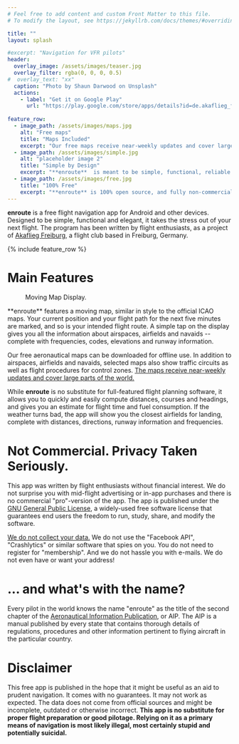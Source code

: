 ```yaml
---
# Feel free to add content and custom Front Matter to this file.
# To modify the layout, see https://jekyllrb.com/docs/themes/#overriding-theme-defaults

title: ""
layout: splash

#excerpt: "Navigation for VFR pilots"
header:
  overlay_image: /assets/images/teaser.jpg
  overlay_filter: rgba(0, 0, 0, 0.5)
#  overlay_text: "xx"
  caption: "Photo by Shaun Darwood on Unsplash"
  actions:
    - label: "Get it on Google Play"
      url: "https://play.google.com/store/apps/details?id=de.akaflieg_freiburg.enroute"
      
feature_row:
  - image_path: /assets/images/maps.jpg
    alt: "Free maps"
    title: "Maps Included"
    excerpt: "Our free maps receive near-weekly updates and cover large parts of the world. [More …](/enroute/maps/)"
  - image_path: /assets/images/simple.jpg
    alt: "placeholder image 2"
    title: "Simple by Design"
    excerpt: "**enroute**  is meant to be simple, functional, reliable and easy to learn."
  - image_path: /assets/images/free.jpg
    title: "100% Free"
    excerpt: "**enroute** is 100% open source, and fully non-commercial. [We do not collect your data.](/enroute/privacy)"
---
```


**enroute** is a free flight navigation app for Android and other devices. Designed to be simple, functional and elegant, it takes the stress out of your next flight. The program has been written by flight enthusiasts, as a project of [Akaflieg Freiburg](https://akaflieg-freiburg.de), a flight club based in Freiburg, Germany.

{% include feature_row %}

# Main Features

<figure style="width: 150px" class="align-right">
  <img src="{{ site.url }}{{ site.baseurl }}/assets/images/map.png" alt="">
  <figcaption>Moving Map Display.</figcaption>
</figure>
**enroute** features a moving map, similar in style to the official ICAO maps.  Your current position and your flight path for the next five minutes are marked, and so is your intended flight route. A simple tap on the display gives you all the information about airspaces, airfields and navaids -- complete with frequencies, codes, elevations and runway information.

Our free aeronautical maps can be downloaded for offline use.  In addition to airspaces, airfields and navaids, selected maps also show traffic circuits as well as flight procedures for control zones.  [The maps receive near-weekly updates and cover large parts of the world.](/enroute/maps/)

While **enroute** is no substitute for full-featured flight planning software, it allows you to quickly and easily compute distances, courses and headings, and gives you an estimate for flight time and fuel consumption. If the weather turns bad, the app will show you the closest airfields for landing, complete with distances, directions, runway information and frequencies.

# Not Commercial. Privacy Taken Seriously.

This app was written by flight enthusiasts without financial interest. We do not surprise you with mid-flight advertising or in-app purchases and there is no commercial "pro"-version of the app. The app is published under the [GNU General Public License](https://en.wikipedia.org/wiki/GNU_General_Public_License), a widely-used free software license that guarantees end users the freedom to run, study, share, and modify the software.

[We do not collect your data.](/privacy/) We do not use the "Facebook API", "Crashlytics" or similar software that spies on you. You do not need to register for "membership". And we do not hassle you with e-mails. We do not even have or want your address!

# … and what's with the name?

Every pilot in the world knows the name "enroute" as the title of the second chapter of the [Aeronautical Information Publication](https://en.wikipedia.org/wiki/Aeronautical_Information_Publication), or AIP.  The AIP is a manual published by every state that contains thorough details of regulations, procedures and other information pertinent to flying aircraft in the particular country.

# Disclaimer

This free app is published in the hope that it might be useful as an aid to prudent navigation. It comes with no guarantees. It may not work as expected. The data does not come from official sources and might be incomplete, outdated or otherwise incorrect.  **This app is no substitute for proper flight preparation or good pilotage. Relying on it as a primary means of navigation is most likely illegal, most certainly stupid and potentially suicidal.**
